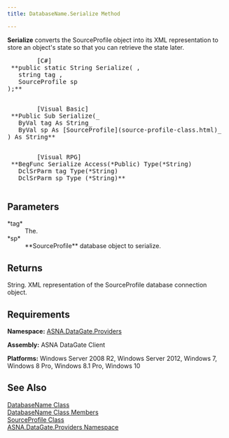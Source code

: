 ```yaml
---
title: DatabaseName.Serialize Method

---
```


**Serialize** converts the SourceProfile object into its XML representation to store an object's state so that you can retrieve the state later.

<pre class="prettyprint">        <span class="lang">[C#]</span>
 **public static String Serialize( ,
   string tag ,
   SourceProfile sp
);** 
      </pre>
<pre class="prettyprint">        <span class="lang">[Visual Basic] </span>
 **Public Sub Serialize(_ 
   ByVal tag As String_ 
   ByVal sp As [SourceProfile](source-profile-class.html)_
) As String** 
      </pre>
<pre class="prettyprint">
        <span class="lang">[Visual RPG]</span>
 **BegFunc Serialize Access(*Public) Type(*String)
   DclSrParm tag Type(*String)
   DclSrParm sp Type (*String)** 
      </pre>

## Parameters

<dl>
        <dt>
 *tag* 
        </dt>
        <dd>The. </dd>
        <dt>
 *sp* 
        </dt>
        <dd>
 **SourceProfile**  database object to serialize.
							</dd>
</dl>

## Returns

String. XML representation of the SourceProfile database connection object.
## Requirements

**Namespace:** [ ASNA.DataGate.Providers](datagate-providers-namespace.html) 

**Assembly:** ASNA DataGate Client

**Platforms:** Windows Server 2008 R2, Windows Server 2012, Windows 7, Windows 8 Pro, Windows 8.1 Pro, Windows 10
## See Also


[DatabaseName Class](database-name-class.html)
      <br />
[DatabaseName Class Members](database-name-members.html)
      <br />
[SourceProfile Class](source-profile-class.html)
      <br />
[ASNA.DataGate.Providers Namespace](datagate-providers-namespace.html)

